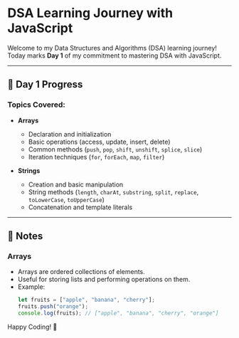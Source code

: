 # DSA Learning Journey with JavaScript

Welcome to my Data Structures and Algorithms (DSA) learning journey!  
Today marks **Day 1** of my commitment to mastering DSA with JavaScript.

---

## 📅 Day 1 Progress

### Topics Covered:
- **Arrays**
  - Declaration and initialization
  - Basic operations (access, update, insert, delete)
  - Common methods (`push`, `pop`, `shift`, `unshift`, `splice`, `slice`)
  - Iteration techniques (`for`, `forEach`, `map`, `filter`)

- **Strings**
  - Creation and basic manipulation
  - String methods (`length`, `charAt`, `substring`, `split`, `replace`, `toLowerCase`, `toUpperCase`)
  - Concatenation and template literals
  
---

## 📖 Notes

### Arrays
- Arrays are ordered collections of elements.
- Useful for storing lists and performing operations on them.
- Example:
  ```javascript
  let fruits = ["apple", "banana", "cherry"];
  fruits.push("orange");
  console.log(fruits); // ["apple", "banana", "cherry", "orange"]

Happy Coding! 🚀
